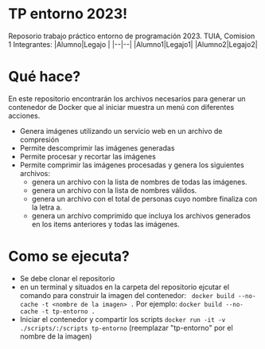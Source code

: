 # TP entorno 2023!

Reposorio trabajo práctico entorno de programación 2023.
TUIA, Comision 1
Integrantes:
|Alumno|Legajo |
|--|--|
|Alumno1|Legajo1|
|Alumno2|Legajo2|

# Qué hace?

En este repositorio encontrarán los archivos necesarios para generar un contenedor de Docker que al iniciar muestra un menú con diferentes acciones.

- Genera imágenes utilizando un servicio web en un archivo de compresión
- Permite descomprimir las imágenes generadas
- Permite procesar y recortar las imágenes
- Permite comprimir las imágenes procesadas y genera los siguientes archivos:
  - genera un archivo con la lista de nombres de todas las imágenes.
  - genera un archivo con la lista de nombres válidos.
  - genera un archivo con el total de personas cuyo nombre finaliza con la letra a.
  - genera un archivo comprimido que incluya los archivos generados en los items anteriores y todas las imágenes.

# Como se ejecuta?

- Se debe clonar el repositorio
- en un terminal y situados en la carpeta del repositorio ejcutar el comando para construir la imagen del contenedor:
  ` docker build --no-cache -t <nombre de la imagen> .`
  Por ejemplo: `docker build --no-cache -t tp-entorno .`
- Iniciar el contenedor y compartir los scripts
  `docker run -it -v ./scripts/:/scripts tp-entorno` (reemplazar "tp-entorno" por el nombre de la imagen)
